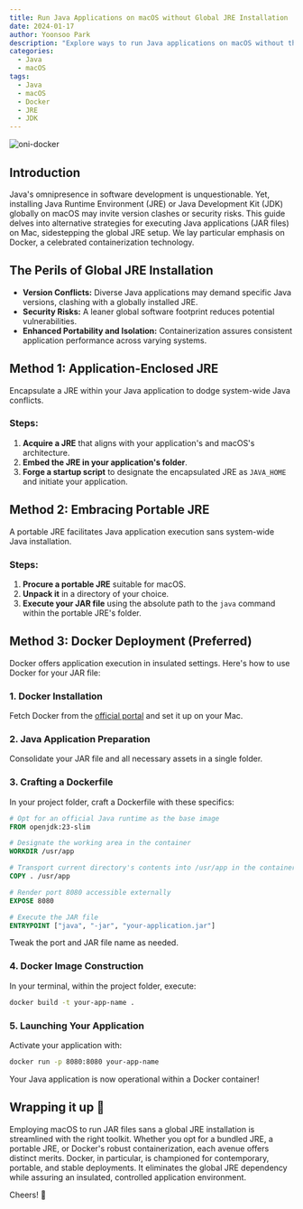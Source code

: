 ```yaml
---
title: Run Java Applications on macOS without Global JRE Installation
date: 2024-01-17
author: Yoonsoo Park
description: "Explore ways to run Java applications on macOS without the need for global JRE installation, focusing on Docker, portable JRE, and bundled JRE methods."
categories:
  - Java
  - macOS
tags:
  - Java
  - macOS
  - Docker
  - JRE
  - JDK
---
```


![oni-docker](images/oni-docker.webp)

## Introduction

Java's omnipresence in software development is unquestionable. Yet, installing Java Runtime Environment (JRE) or Java Development Kit (JDK) globally on macOS may invite version clashes or security risks. This guide delves into alternative strategies for executing Java applications (JAR files) on Mac, sidestepping the global JRE setup. We lay particular emphasis on Docker, a celebrated containerization technology.

## The Perils of Global JRE Installation

- **Version Conflicts:** Diverse Java applications may demand specific Java versions, clashing with a globally installed JRE.
- **Security Risks:** A leaner global software footprint reduces potential vulnerabilities.
- **Enhanced Portability and Isolation:** Containerization assures consistent application performance across varying systems.

## Method 1: Application-Enclosed JRE

Encapsulate a JRE within your Java application to dodge system-wide Java conflicts.

### Steps:

1. **Acquire a JRE** that aligns with your application's and macOS's architecture.
2. **Embed the JRE in your application's folder**.
3. **Forge a startup script** to designate the encapsulated JRE as `JAVA_HOME` and initiate your application.

## Method 2: Embracing Portable JRE

A portable JRE facilitates Java application execution sans system-wide Java installation.

### Steps:

1. **Procure a portable JRE** suitable for macOS.
2. **Unpack it** in a directory of your choice.
3. **Execute your JAR file** using the absolute path to the `java` command within the portable JRE's folder.

## Method 3: Docker Deployment (Preferred)

Docker offers application execution in insulated settings. Here's how to use Docker for your JAR file:

### 1. Docker Installation

Fetch Docker from the [official portal](https://www.docker.com/products/docker-desktop) and set it up on your Mac.

### 2. Java Application Preparation

Consolidate your JAR file and all necessary assets in a single folder.

### 3. Crafting a Dockerfile

In your project folder, craft a Dockerfile with these specifics:

```dockerfile
# Opt for an official Java runtime as the base image
FROM openjdk:23-slim

# Designate the working area in the container
WORKDIR /usr/app

# Transport current directory's contents into /usr/app in the container
COPY . /usr/app

# Render port 8080 accessible externally
EXPOSE 8080

# Execute the JAR file
ENTRYPOINT ["java", "-jar", "your-application.jar"]
```

Tweak the port and JAR file name as needed.

### 4. Docker Image Construction

In your terminal, within the project folder, execute:

```bash
docker build -t your-app-name .
```

### 5. Launching Your Application

Activate your application with:

```bash
docker run -p 8080:8080 your-app-name
```

Your Java application is now operational within a Docker container!

## Wrapping it up 👏

Employing macOS to run JAR files sans a global JRE installation is streamlined with the right toolkit. Whether you opt for a bundled JRE, a portable JRE, or Docker's robust containerization, each avenue offers distinct merits. Docker, in particular, is championed for contemporary, portable, and stable deployments. It eliminates the global JRE dependency while assuring an insulated, controlled application environment.

Cheers! 🍺
